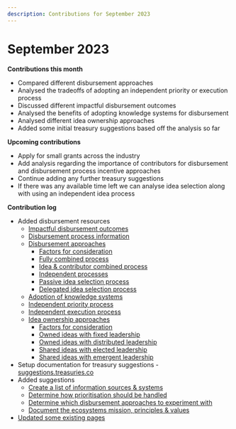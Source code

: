 ```yaml
---
description: Contributions for September 2023
---
```


# September 2023

**Contributions this month**

* Compared different disbursement approaches
* Analysed the tradeoffs of adopting an independent priority or execution process
* Discussed different impactful disbursement outcomes
* Analysed the benefits of adopting knowledge systems for disbursement
* Analysed different idea ownership approaches
* Added some initial treasury suggestions based off the analysis so far



**Upcoming contributions**

* Apply for small grants across the industry
* Add analysis regarding the importance of contributors for disbursement and disbursement process incentive approaches
* Continue adding any further treasury suggestions
* If there was any available time left we can analyse idea selection along with using an independent idea process



**Contribution log**

* Added disbursement resources
  * [Impactful disbursement outcomes](https://disbursement.treasuries.co/disbursement-process/impactful-disbursement-outcomes)
  * [Disbursement process information](https://disbursement.treasuries.co/disbursement-process/disbursement-operating-process/disbursement-process-information)
  * [Disbursement approaches](https://disbursement.treasuries.co/disbursement-process/disbursement-approaches)
    * [Factors for consideration](https://disbursement.treasuries.co/disbursement-process/disbursement-approaches/factors-for-consideration)
    * [Fully combined process](https://disbursement.treasuries.co/disbursement-process/disbursement-approaches/fully-combined-process)
    * [Idea & contributor combined process](https://disbursement.treasuries.co/disbursement-process/disbursement-approaches/idea-and-contributor-combined-process)
    * [Independent processes](https://disbursement.treasuries.co/disbursement-process/disbursement-approaches/independent-processes)
    * [Passive idea selection process](https://disbursement.treasuries.co/disbursement-process/disbursement-approaches/passive-idea-selection-process)
    * [Delegated idea selection process](https://disbursement.treasuries.co/disbursement-process/disbursement-approaches/delegated-idea-selection-process)
  * [Adoption of knowledge systems](https://disbursement.treasuries.co/knowledge/adoption-of-knowledge-systems)
  * [Independent priority process](https://disbursement.treasuries.co/priorities/independent-priority-process)
  * [Independent execution process](https://disbursement.treasuries.co/execution/independent-execution-process)
  * [Idea ownership approaches](https://disbursement.treasuries.co/ideas/idea-ownership-approaches)
    * [Factors for consideration](https://disbursement.treasuries.co/ideas/idea-ownership-approaches/factors-for-consideration)
    * [Owned ideas with fixed leadership](https://disbursement.treasuries.co/ideas/idea-ownership-approaches/owned-ideas-with-fixed-leadership)
    * [Owned ideas with distributed leadership](https://disbursement.treasuries.co/ideas/idea-ownership-approaches/owned-ideas-with-distributed-decisions)
    * [Shared ideas with elected leadership](https://disbursement.treasuries.co/ideas/idea-ownership-approaches/shared-ideas-with-elected-leadership)
    * [Shared ideas with emergent leadership](https://disbursement.treasuries.co/ideas/idea-ownership-approaches/shared-ideas-with-emergent-leadership)
* Setup documentation for treasury suggestions - [suggestions.treasuries.co](https://suggestions.treasuries.co/)
* Added suggestions
  * [Create a list of information sources & systems](https://suggestions.treasuries.co/disbursement/create-a-list-of-information-resources-and-systems)
  * [Determine how prioritisation should be handled](https://suggestions.treasuries.co/disbursement/determine-how-prioritisation-should-be-handled)
  * [Determine which disbursement approaches to experiment with](https://suggestions.treasuries.co/disbursement/determine-which-disbursement-approaches-to-experiment-with)
  * [Document the ecosystems mission, principles & values](https://suggestions.treasuries.co/disbursement/document-the-ecosystems-mission-principles-and-values)
* [Updated some existing pages](https://github.com/orgs/web3association/repositories)
